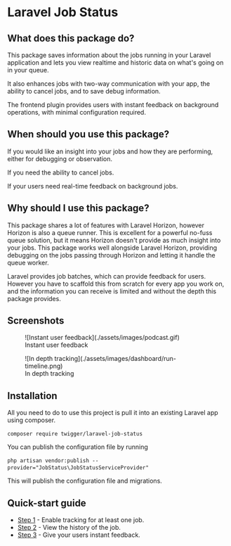 # Laravel Job Status

## What does this package do?

This package saves information about the jobs running in your Laravel application and lets you view realtime and historic data on what's going on in your queue.

It also enhances jobs with two-way communication with your app, the ability to cancel jobs, and to save debug information.

The frontend plugin provides users with instant feedback on background operations, with minimal configuration required.

## When should you use this package?

If you would like an insight into your jobs and how they are performing, either for debugging or observation.

If you need the ability to cancel jobs.

If your users need real-time feedback on background jobs.

## Why should I use this package?

This package shares a lot of features with Laravel Horizon, however Horizon is also a queue runner. This is excellent for a powerful no-fuss queue solution, but it means Horizon doesn't provide as much insight into your jobs. This package works well alongside Laravel Horizon, providing debugging on the jobs passing through Horizon and letting it handle the queue worker.

Laravel provides job batches, which can provide feedback for users. However you have to scaffold this from scratch for every app you work on, and the information you can receive is limited and without the depth this package provides.

## Screenshots

<figure markdown>
![Instant user feedback](./assets/images/podcast.gif)
  <figcaption>Instant user feedback</figcaption>
</figure>

<figure markdown>
![In depth tracking](./assets/images/dashboard/run-timeline.png)
  <figcaption>In depth tracking</figcaption>
</figure>


## Installation

All you need to do to use this project is pull it into an existing Laravel app using composer.

```console
composer require twigger/laravel-job-status
```

You can publish the configuration file by running

```console
php artisan vendor:publish --provider="JobStatus\JobStatusServiceProvider"
```

This will publish the configuration file and migrations.

## Quick-start guide

- [Step 1](./enable-tracking.md) - Enable tracking for at least one job.
- [Step 2](./dashboard/installing.md) - View the history of the job.
- [Step 3](./js/custom-frontend.md) - Give your users instant feedback.
